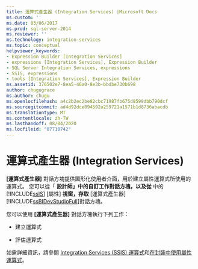 ```yaml
---
title: 運算式產生器 (Integration Services) |Microsoft Docs
ms.custom: ''
ms.date: 03/06/2017
ms.prod: sql-server-2014
ms.reviewer: ''
ms.technology: integration-services
ms.topic: conceptual
helpviewer_keywords:
- Expression Builder [Integration Services]
- expressions [Integration Services], Expression Builder
- SQL Server Integration Services, expressions
- SSIS, expressions
- tools [Integration Services], Expression Builder
ms.assetid: 376502e7-8ea5-46a0-8e3b-bbdbe730b698
author: chugugrace
ms.author: chugu
ms.openlocfilehash: a4c2b2ec2be82cbc71987fb675d8599dbb790dcf
ms.sourcegitcommit: ad4d92dce894592a259721a1571b1d8736abacdb
ms.translationtype: MT
ms.contentlocale: zh-TW
ms.lasthandoff: 08/04/2020
ms.locfileid: "87710742"
---
```

# <a name="expression-builder-integration-services"></a>運算式產生器 (Integration Services)
  **[運算式產生器]** 對話方塊提供圖形化使用者介面，用於建立屬性運算式所使用的運算式。 您可以從「 **設計師」中的自訂工作對話方塊，以及從** 中的 [!INCLUDE[ssIS](../includes/ssis-md.md)] [屬性] **視窗，存取** [運算式產生器] [!INCLUDE[ssBIDevStudioFull](../includes/ssbidevstudiofull-md.md)]對話方塊。  
  
 您可以使用 **[運算式產生器]** 對話方塊執行下列工作：  
  
-   建立運算式  
  
-   評估運算式  
  
 如需詳細資訊，請參閱 [Integration Services &#40;SSIS&#41; 運算式](expressions/integration-services-ssis-expressions.md)和[在封裝中使用屬性運算式](expressions/use-property-expressions-in-packages.md)。  
  
  
